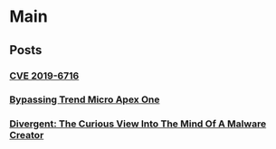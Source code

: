 # Main
## Posts
### [CVE 2019-6716](Posts/cve_2019-6716.md)
### [Bypassing Trend Micro Apex One](https://0v3rride.github.io/Posts/Bypassing_Trend_Micro_Apex_One.md)
### [Divergent: The Curious View Into The Mind Of A Malware Creator](divergent_malware_analysis.md)

